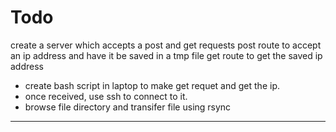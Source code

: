 # Todo
create a server which accepts a post and get requests
post route to accept an ip address and have it be saved in a tmp file
get route to get the saved ip address


- create bash script in laptop to make get requet and get the ip.
- once received, use ssh to connect to it. 
- browse file directory and transifer file using rsync


---


